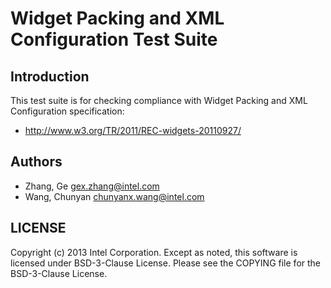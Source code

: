 # Widget Packing and XML Configuration Test Suite

## Introduction

This test suite is for checking compliance with Widget Packing and
XML Configuration specification:
* http://www.w3.org/TR/2011/REC-widgets-20110927/

## Authors

* Zhang, Ge <gex.zhang@intel.com>
* Wang, Chunyan <chunyanx.wang@intel.com>

## LICENSE

Copyright (c) 2013 Intel Corporation.
Except as noted, this software is licensed under BSD-3-Clause License.
Please see the COPYING file for the BSD-3-Clause License.
